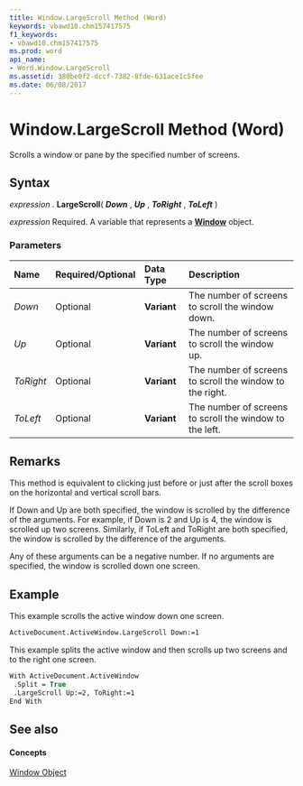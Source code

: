 ```yaml
---
title: Window.LargeScroll Method (Word)
keywords: vbawd10.chm157417575
f1_keywords:
- vbawd10.chm157417575
ms.prod: word
api_name:
- Word.Window.LargeScroll
ms.assetid: 380be0f2-dccf-7382-8fde-631ace1c5fee
ms.date: 06/08/2017
---
```



# Window.LargeScroll Method (Word)

Scrolls a window or pane by the specified number of screens.


## Syntax

 _expression_ . **LargeScroll**( **_Down_** , **_Up_** , **_ToRight_** , **_ToLeft_** )

 _expression_ Required. A variable that represents a **[Window](Word.Window.md)** object.


### Parameters



|**Name**|**Required/Optional**|**Data Type**|**Description**|
|:-----|:-----|:-----|:-----|
| _Down_|Optional| **Variant**|The number of screens to scroll the window down.|
| _Up_|Optional| **Variant**|The number of screens to scroll the window up.|
| _ToRight_|Optional| **Variant**|The number of screens to scroll the window to the right.|
| _ToLeft_|Optional| **Variant**|The number of screens to scroll the window to the left.|

## Remarks

This method is equivalent to clicking just before or just after the scroll boxes on the horizontal and vertical scroll bars.

If Down and Up are both specified, the window is scrolled by the difference of the arguments. For example, if Down is 2 and Up is 4, the window is scrolled up two screens. Similarly, if ToLeft and ToRight are both specified, the window is scrolled by the difference of the arguments.

Any of these arguments can be a negative number. If no arguments are specified, the window is scrolled down one screen.


## Example

This example scrolls the active window down one screen.


```vb
ActiveDocument.ActiveWindow.LargeScroll Down:=1
```

This example splits the active window and then scrolls up two screens and to the right one screen.




```vb
With ActiveDocument.ActiveWindow 
 .Split = True 
 .LargeScroll Up:=2, ToRight:=1 
End With
```


## See also


#### Concepts


[Window Object](Word.Window.md)

